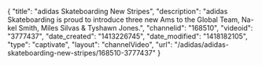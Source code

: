 {
    "title": "adidas Skateboarding New Stripes",
    "description": "adidas Skateboarding is proud to introduce three new Ams to the Global Team, Na-kel Smith, Miles Silvas & Tyshawn Jones.",
    "channelid": "168510",
    "videoid": "3777437",
    "date_created": "1413226745",
    "date_modified": "1418182105",
    "type": "captivate",
    "layout": "channelVideo",
    "url": "\/adidas\/adidas-skateboarding-new-stripes\/168510-3777437"
}